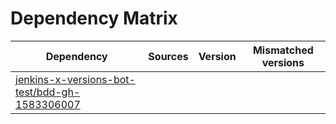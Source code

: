 # Dependency Matrix

Dependency | Sources | Version | Mismatched versions
---------- | ------- | ------- | -------------------
[jenkins-x-versions-bot-test/bdd-gh-1583306007](https://github.com/jenkins-x-versions-bot-test/bdd-gh-1583306007.git) |  | []() | 
